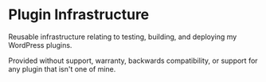 # Plugin Infrastructure

Reusable infrastructure relating to testing, building, and deploying my WordPress plugins.

Provided without support, warranty, backwards compatibility, or support for any plugin that isn't one of mine.
